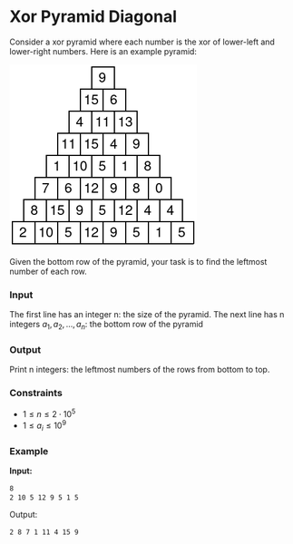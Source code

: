 # Xor Pyramid Diagonal

Consider a xor pyramid where each number is the xor of lower-left and lower-right numbers. Here is an example pyramid:  

![](pyramid.png)  

Given the bottom row of the pyramid, your task is to find the leftmost number of each row.

### Input

The first line has an integer n: the size of the pyramid.
The next line has n integers $a_1,a_2,\dots,a_n$: the bottom row of the pyramid

### Output

Print n integers: the leftmost numbers of the rows from bottom to top.

### Constraints

* $1 \le n \le 2 \cdot 10^5$
* $1 \le a_i \le 10^9$

### Example

**Input:**

```
8
2 10 5 12 9 5 1 5
```

Output:

```
2 8 7 1 11 4 15 9
```


